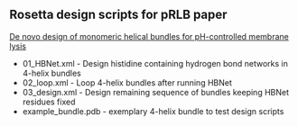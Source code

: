 ## Rosetta design scripts for pRLB paper
[De novo design of monomeric helical bundles for pH-controlled membrane lysis](https://onlinelibrary.wiley.com/doi/10.1002/pro.4769)
- 01_HBNet.xml - Design histidine containing hydrogen bond networks in 4-helix bundles
- 02_loop.xml - Loop 4-helix bundles after running HBNet
- 03_design.xml - Design remaining sequence of bundles keeping HBNet residues fixed
- example_bundle.pdb - exemplary 4-helix bundle to test design scripts
